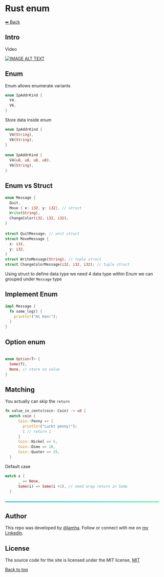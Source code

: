# Rust enum

[⬅ Back](../../README.md)

## Intro 
Video

<div>
  <a href="https://www.youtube.com/watch?v=DSZqIJhkNCM"><img src="https://img.youtube.com/vi/DSZqIJhkNCM/0.jpg" alt="IMAGE ALT TEXT"></a>
</div>


## Enum 
Enum allows enumerate variants

```Rust
enum IpAddrKind {
  V4, 
  V6,
}

```

Store data inside enum

```Rust
enum IpAddrKind {
  V4(String), 
  V6(String),
}

enum IpAddrKind {
  V4(u8, u8, u8, u8), 
  V6(String),
}


```

## Enum vs Struct 

```Rust
enum Message {
  Quit,
  Move { x: i32, y: i32}, // struct 
  Write(String),
  ChangeColor(i32, i32, i32),
}

struct QuitMessage; // unit struct 
struct MoveMessage {
  x: i32,
  y: i32,
}
struct WriteMessage(String); // tuple struct
struct ChangeColorMessage(i32, i32, i32); // tuple struct

```

Using struct to define data type we need 4 data type within Enum we can grouped under `Message` type


## Implement Enum

```Rust
impl Message {
  fn some_log() {
    println!("Hi Ken!");
  }
}
```

## Option enum 

```Rust

enum Option<T> {
  Some(T),
  None, // store no value
}

```


## Matching 
You actually can skip the `return`

```Rust
fn value_in_cents(coin: Coin) -> u8 {
  match coin {
      Coin::Penny => {
        println!("Luckt penny!");
        1 // return 1
      }
      Coin::Nickel => 5,
      Coin::Dime => 10,
      Coin::Quater => 25,
  }

```

Default case 

```Rust
match x {
      _ => None,
      Some(i) => Some(i +1), // need wrap return in Some 
  }
```



<p><img type="separator" height=8px width="100%" src="https://github.com/HaLamUs/nft-drop/blob/main/assets/aqua.png"></p>

## Author

This repo was developed by [@lamha](https://github.com/HaLamUs). 
Follow or connect with me on [my LinkedIn](https://www.linkedin.com/in/lamhacs). 

## License
The source code for the site is licensed under the MIT license, [MIT](https://opensource.org/license/mit/)

 <a href="#top">Back to top</a>
